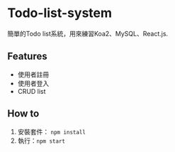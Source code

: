 Todo-list-system
=================

簡單的Todo list系統，用來練習Koa2、MySQL、React.js.

Features
-

* 使用者註冊
* 使用者登入
* CRUD list

How to
-

1. 安裝套件： `npm install`
2. 執行：`npm start`


